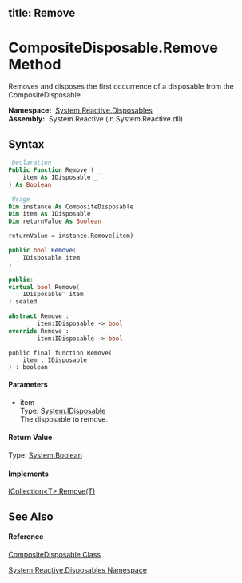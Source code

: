 title: Remove
---
# CompositeDisposable.Remove Method

Removes and disposes the first occurrence of a disposable from the CompositeDisposable.

**Namespace:**  [System.Reactive.Disposables](System.Reactive.Disposables/System.Reactive.Disposables)  
**Assembly:**  System.Reactive (in System.Reactive.dll)

## Syntax

```vb
'Declaration
Public Function Remove ( _
    item As IDisposable _
) As Boolean
```

```vb
'Usage
Dim instance As CompositeDisposable
Dim item As IDisposable
Dim returnValue As Boolean

returnValue = instance.Remove(item)
```

```csharp
public bool Remove(
    IDisposable item
)
```

```c++
public:
virtual bool Remove(
    IDisposable^ item
) sealed
```

```fsharp
abstract Remove : 
        item:IDisposable -> bool 
override Remove : 
        item:IDisposable -> bool 
```

```jscript
public final function Remove(
    item : IDisposable
) : boolean
```

#### Parameters

- item  
  Type: [System.IDisposable](https://msdn.microsoft.com/en-us/library/aax125c9)  
  The disposable to remove.

#### Return Value

Type: [System.Boolean](https://msdn.microsoft.com/en-us/library/a28wyd50)

#### Implements

[ICollection\<T\>.Remove(T)](https://msdn.microsoft.com/en-us/library/m:system.collections.generic.icollection%601.remove(%600)(v=VS.103))

## See Also

#### Reference

[CompositeDisposable Class](CompositeDisposable/CompositeDisposable)

[System.Reactive.Disposables Namespace](System.Reactive.Disposables/System.Reactive.Disposables)
